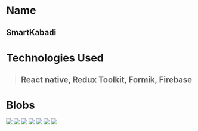 # Name

## SmartKabadi

# Technologies Used

> ## React native, Redux Toolkit, Formik, Firebase

# Blobs

![](https://github.com/mfaizk/smartkabadiV02/blob/master/blobs/productform.png)
![](https://github.com/mfaizk/smartkabadiV02/blob/master/blobs/productformdark.png)
![](https://github.com/mfaizk/smartkabadiV02/blob/master/blobs/signin.png)
![](https://github.com/mfaizk/smartkabadiV02/blob/master/blobs/signup.png)
![](https://github.com/mfaizk/smartkabadiV02/blob/master/blobs/signup.png)
![](https://github.com/mfaizk/smartkabadiV02/blob/master/blobs/welcome.png)
![](https://github.com/mfaizk/smartkabadiV02/blob/master/blobs/welcomedark.png)
